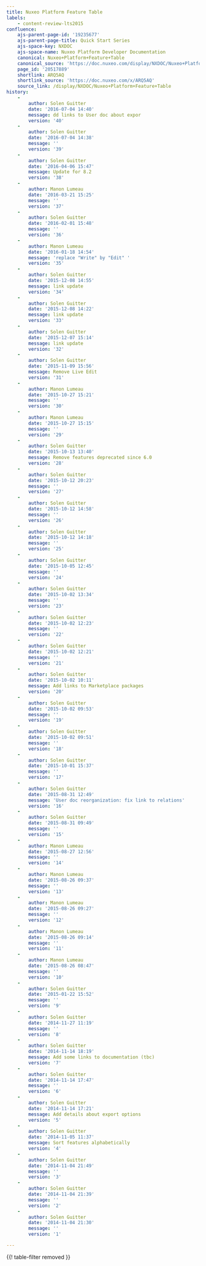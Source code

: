 ```yaml
---
title: Nuxeo Platform Feature Table
labels:
    - content-review-lts2015
confluence:
    ajs-parent-page-id: '19235677'
    ajs-parent-page-title: Quick Start Series
    ajs-space-key: NXDOC
    ajs-space-name: Nuxeo Platform Developer Documentation
    canonical: Nuxeo+Platform+Feature+Table
    canonical_source: 'https://doc.nuxeo.com/display/NXDOC/Nuxeo+Platform+Feature+Table'
    page_id: '20517889'
    shortlink: ARQ5AQ
    shortlink_source: 'https://doc.nuxeo.com/x/ARQ5AQ'
    source_link: /display/NXDOC/Nuxeo+Platform+Feature+Table
history:
    - 
        author: Solen Guitter
        date: '2016-07-04 14:40'
        message: dd links to User doc about expor
        version: '40'
    - 
        author: Solen Guitter
        date: '2016-07-04 14:38'
        message: ''
        version: '39'
    - 
        author: Solen Guitter
        date: '2016-04-06 15:47'
        message: Update for 8.2
        version: '38'
    - 
        author: Manon Lumeau
        date: '2016-03-21 15:25'
        message: ''
        version: '37'
    - 
        author: Solen Guitter
        date: '2016-02-01 15:48'
        message: ''
        version: '36'
    - 
        author: Manon Lumeau
        date: '2016-01-18 14:54'
        message: 'replace "Write" by "Edit" '
        version: '35'
    - 
        author: Solen Guitter
        date: '2015-12-08 14:55'
        message: link update
        version: '34'
    - 
        author: Solen Guitter
        date: '2015-12-08 14:22'
        message: link update
        version: '33'
    - 
        author: Solen Guitter
        date: '2015-12-07 15:14'
        message: link update
        version: '32'
    - 
        author: Solen Guitter
        date: '2015-11-09 15:56'
        message: Remove Live Edit
        version: '31'
    - 
        author: Manon Lumeau
        date: '2015-10-27 15:21'
        message: ''
        version: '30'
    - 
        author: Manon Lumeau
        date: '2015-10-27 15:15'
        message: ''
        version: '29'
    - 
        author: Solen Guitter
        date: '2015-10-13 13:40'
        message: Remove features deprecated since 6.0
        version: '28'
    - 
        author: Solen Guitter
        date: '2015-10-12 20:23'
        message: ''
        version: '27'
    - 
        author: Solen Guitter
        date: '2015-10-12 14:58'
        message: ''
        version: '26'
    - 
        author: Solen Guitter
        date: '2015-10-12 14:18'
        message: ''
        version: '25'
    - 
        author: Solen Guitter
        date: '2015-10-05 12:45'
        message: ''
        version: '24'
    - 
        author: Solen Guitter
        date: '2015-10-02 13:34'
        message: ''
        version: '23'
    - 
        author: Solen Guitter
        date: '2015-10-02 12:23'
        message: ''
        version: '22'
    - 
        author: Solen Guitter
        date: '2015-10-02 12:21'
        message: ''
        version: '21'
    - 
        author: Solen Guitter
        date: '2015-10-02 10:11'
        message: Add links to Marketplace packages
        version: '20'
    - 
        author: Solen Guitter
        date: '2015-10-02 09:53'
        message: ''
        version: '19'
    - 
        author: Solen Guitter
        date: '2015-10-02 09:51'
        message: ''
        version: '18'
    - 
        author: Solen Guitter
        date: '2015-10-01 15:37'
        message: ''
        version: '17'
    - 
        author: Solen Guitter
        date: '2015-08-31 12:49'
        message: 'User doc reorganization: fix link to relations'
        version: '16'
    - 
        author: Solen Guitter
        date: '2015-08-31 09:49'
        message: ''
        version: '15'
    - 
        author: Manon Lumeau
        date: '2015-08-27 12:56'
        message: ''
        version: '14'
    - 
        author: Manon Lumeau
        date: '2015-08-26 09:37'
        message: ''
        version: '13'
    - 
        author: Manon Lumeau
        date: '2015-08-26 09:27'
        message: ''
        version: '12'
    - 
        author: Manon Lumeau
        date: '2015-08-26 09:14'
        message: ''
        version: '11'
    - 
        author: Manon Lumeau
        date: '2015-08-26 08:47'
        message: ''
        version: '10'
    - 
        author: Solen Guitter
        date: '2015-01-22 15:52'
        message: ''
        version: '9'
    - 
        author: Solen Guitter
        date: '2014-11-27 11:19'
        message: ''
        version: '8'
    - 
        author: Solen Guitter
        date: '2014-11-14 18:19'
        message: Add some links to documentation (tbc)
        version: '7'
    - 
        author: Solen Guitter
        date: '2014-11-14 17:47'
        message: ''
        version: '6'
    - 
        author: Solen Guitter
        date: '2014-11-14 17:21'
        message: Add details about export options
        version: '5'
    - 
        author: Solen Guitter
        date: '2014-11-05 11:37'
        message: Sort features alphabetically
        version: '4'
    - 
        author: Solen Guitter
        date: '2014-11-04 21:49'
        message: ''
        version: '3'
    - 
        author: Solen Guitter
        date: '2014-11-04 21:39'
        message: ''
        version: '2'
    - 
        author: Solen Guitter
        date: '2014-11-04 21:30'
        message: ''
        version: '1'

---
```

{{! table-filter removed }}